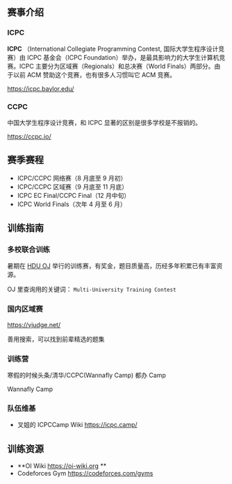 ## 赛事介绍

### ICPC

 **ICPC** （International Collegiate Programming Contest, 国际大学生程序设计竞赛）由 ICPC 基金会（ICPC Foundation）举办，是最具影响力的大学生计算机竞赛。ICPC 主要分为区域赛（Regionals）和总决赛（World Finals）两部分。由于以前 ACM 赞助这个竞赛，也有很多人习惯叫它 ACM 竞赛。

 <https://icpc.baylor.edu/> 

### CCPC

中国大学生程序设计竞赛，和 ICPC 显著的区别是很多学校是不报销的。

 <https://ccpc.io/> 

## 赛季赛程

-   ICPC/CCPC 网络赛（8 月底至 9 月初）
-   ICPC/CCPC 区域赛（9 月底至 11 月底）
-   ICPC EC Final/CCPC Final（12 月中旬）
-   ICPC World Finals（次年 4 月至 6 月）

## 训练指南

### 多校联合训练

暑期在 [HDU OJ](http://acm.hdu.edu.cn) 举行的训练赛，有奖金，题目质量高，历经多年积累已有丰富资源。

OJ 里查询用的关键词： `Multi-University Training Contest` 

### 国内区域赛

 <https://vjudge.net/> 

善用搜索，可以找到前辈精选的题集

### 训练营

寒假的时候头条/清华/CCPC(Wannafly Camp) 都办 Camp

Wannafly Camp

### 队伍维基

-   叉姐的 ICPCCamp Wiki <https://icpc.camp/> 

## 训练资源

-    **OI Wiki <https://oi-wiki.org> ** 
-   Codeforces Gym <https://codeforces.com/gyms> 
